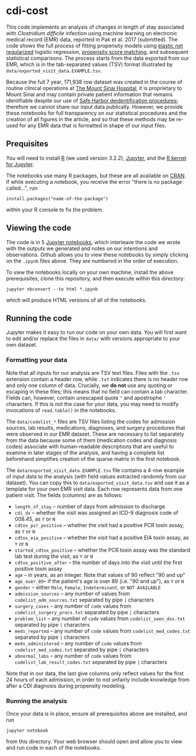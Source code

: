 # cdi-cost

This code implements an analysis of changes in length of stay associated with *Clostridium difficile* infection using machine learning on electronic medical record (EMR) data, reported in Pak et al. 2017 (submitted). The code shows the full process of fitting propensity models using [elastic net regularized](https://en.wikipedia.org/wiki/Elastic_net_regularization) logistic regression, [propensity score matching](https://en.wikipedia.org/wiki/Propensity_score_matching), and subsequent statistical comparisons. The process starts from the data exported from our EMR, which is in the tab-separated values (TSV) format illustrated by `data/exported_visit_data.EXAMPLE.tsv`.

Because the full 7 year, 171,938 row dataset was created in the course of routine clinical operations at [The Mount Sinai Hospital](http://www.mountsinai.org/), it is proprietary to Mount Sinai and may contain private patient information that remains identifiable despite our use of [Safe Harbor deidentification procedures](https://www.hhs.gov/hipaa/for-professionals/privacy/special-topics/de-identification/#safeharborguidance); therefore we cannot share our input data publically. However, we provide these notebooks for full transparency on our statistical procedures and the creation of all figures in the article, and so that these methods may be re-used for any EMR data that is formatted in shape of our input files.

## Prequisites

You will need to install [R](https://www.r-project.org/) (we used version 3.2.2), [Jupyter](http://jupyter.org/), and the [R kernel for Jupyter](https://github.com/IRkernel/IRkernel).

The notebooks use many R packages, but these are all available on [CRAN](https://cran.r-project.org/). If while executing a notebook, you receive the error "there is no package called...", run

    install.packages("name-of-the-package")

within your R console to fix the problem.

## Viewing the code

The code is in 5 [Jupyter notebooks](http://jupyter-notebook-beginner-guide.readthedocs.io/en/latest/what_is_jupyter.html), which interleave the code we wrote with the outputs we generated and notes on our intentions and observations. Github allows you to view these notebooks by simply clicking on the `.ipynb` files above. They are numbered in the order of execution.

To view the notebooks locally on your own machine, install the above prerequisites, clone this repository, and then execute within this directory:

    jupyter nbconvert --to html *.ipynb

which will produce HTML versions of all of the notebooks.

## Running the code

Jupyter makes it easy to run our code on your own data. You will first want to edit and/or replace the files in `data/` with versions appropriate to your own dataset.

### Formatting your data

Note that all inputs for our analysis are TSV text files. Files with the `.tsv` extension contain a header row, while `.txt` indicates there is no header row and only one column of data. Crucially, we **do not** use any quoting or escaping in these files; this means that no field can contain a tab character. Fields can, however, contain unescaped quote `"` and apostrophe `'` characters. If this is not the case for your data, you may need to modify invocations of `read.table()` in the notebooks.

The `data/codelist_*` files are TSV files listing the codes for admission sources, lab results, medications, diagnoses, and surgery procedures that were observed in our EMR dataset. These are necessary to list separately from the data because some of them (medication codes and diagnosis codes) associate with human-readable descriptions that are useful to examine in later stages of the analysis, and having a complete list beforehand simplifies creation of the sparse matrix in the first notebook.

The `data/exported_visit_data.EXAMPLE.tsv` file contains a 4-row example of input data to the analysis (with field values extracted randomly from our dataset). You can copy this to `data/exported_visit_data.tsv` and use it as a template for your own EMR visit data. Each row represents data from one patient visit. The fields (columns) are as follows:

- `length_of_stay` – number of days from admission to discharge
- `cdi_dx` – whether the visit was assigned an ICD-9 diagnosis code of 008.45, as `Y` or `N`
- `cdtox_pcr_positive` – whether the visit had a positive PCR toxin assay, as `Y` or `N`
- `cdtox_eia_positive` – whether the visit had a positive EIA toxin assay, as `Y` or `N`
- `started_cdtox_positive` – whether the PCR toxin assay was the standard lab test during the visit, as `Y` or `N`
- `cdtox_positive_after` – the number of days into the visit until the first positive toxin assay
- `age` – in years, as an integer. Note that values of 90 reflect "90 and up"
- `age_over_89`– if the patient's age is over 89 (i.e. "90 and up"), as `Y` or `N`
- `gender` – either `Male`, `Female`, `Indeterminant`, or `NOT AVAILABLE`
- `admission_sources` – any number of values from `codelist_adm_sources.txt` separated by pipe `|` characters
- `surgery_cases` – any number of `code` values from `codelist_surgery_procs.txt` separated by pipe `|` characters
- `problem_list` – any number of `code` values from `codelist_seen_dxs.txt` separated by pipe `|` characters
- `meds_reported` – any number of `code` values from `codelist_med_codes.txt` separated by pipe `|` characters
- `meds_administered` – any number of `code` values from `codelist_med_codes.txt` separated by pipe `|` characters
- `abnormal_labs` – any number of `code` values from `codelist_lab_result_codes.txt` separated by pipe `|` characters

Note that in our data, the last give columns only reflect values for the first 24 hours of each admission, in order to not unfairly include knowledge from after a CDI diagnosis during propensity modeling.

### Running the analysis

Once your data is in place, ensure all prerequisites above are installed, and run

    jupyter notebook

from this directory. Your web browser should open and allow you to view and run code in each of the notebooks.